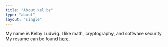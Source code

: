 ```yaml
---
title: "About kel.bz"
type: "about"
layout: "single"
---
```


My name is Kelby Ludwig. I like math, cryptography, and software security. My resume can be found [here](/resume.html).
